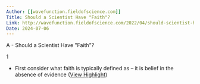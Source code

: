 ```yaml
---
Author: [[wavefunction.fieldofscience.com]]
Title: Should a Scientist Have "Faith"?
Link: http://wavefunction.fieldofscience.com/2022/04/should-scientist-have-faith.html
Date: 2024-07-06
---
```

A - Should a Scientist Have "Faith"?

1
- First consider what faith is typically defined as – it is belief in the absence of evidence ([View Highlight](https://instapaper.com/read/1506992498/19635448))
